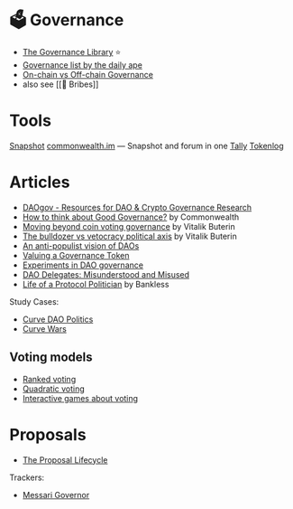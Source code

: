 # 🗳️ Governance

- [The Governance Library](https://rabbithole-gg.notion.site/The-Governance-Library-d337b94b650d4874a32a8f40fa29247b) ⭐
- [Governance list by the daily ape](https://thedailyape.notion.site/Governance-b4e5f644b5cd4d1c9d93c4ea553bdd35)
- [On-chain vs Off-chain Governance](https://medium.com/stablenode-blog/on-chain-vs-off-chain-governance-aa215b1a11ee)
- also see [[🤑 Bribes]]

# Tools
[Snapshot](https://snapshot.org/)
[commonwealth.im](https://commonwealth.im/) — Snapshot and forum in one
[Tally](https://www.tally.xyz/)
[Tokenlog](https://tokenlog.xyz/)

# Articles

- [DAOgov - Resources for DAO & Crypto Governance Research](https://linxule.com/daogov/resource_list/)
- [How to think about Good Governance?](https://blog.commonwealth.im/how-to-think-about-good-governance/) by Commonwealth
- [Moving beyond coin voting governance](https://www.vitalik.ca/general/2021/08/16/voting3.html) by Vitalik Buterin
- [The bulldozer vs vetocracy political axis](https://www.vitalik.ca/general/2021/12/19/bullveto.html) by Vitalik Buterin
- [An anti-populist vision of DAOs](https://fbifemboy.substack.com/p/an-anti-populist-vision-of-daos)
- [Valuing a Governance Token](https://mirror.xyz/0xBC2Ae45Ee0dD58B1FDDf3ac6e98c8F2d3ff3591d/tPL8Ep20QmdTV0bki37XvDImO1cekHzL6G_eU9uHNOw)
- [Experiments in DAO governance](https://linda.mirror.xyz/kZHqJdvMD6OWk8-c3SF-oBJFFX_JrAPkhhB8iJKNM60)
- [DAO Delegates: Misunderstood and Misused](https://metropolis.mirror.xyz/Au170GRtTI13-zan1KLgNTK9AQpJRZqiT4RuJD6wk1M)
- [Life of a Protocol Politician](https://newsletter.banklesshq.com/p/the-life-of-a-protocol-politician)  by Bankless

Study Cases:
- [Curve DAO Politics](https://curve.substack.com/p/dec-21-2022-curve-dao-politics)
- [Curve Wars](https://blog.hubbleprotocol.io/curve-wars/)


## Voting models
- [Ranked voting](https://www.elzear.de/posts/2021-01-10-polls)
- [Quadratic voting](https://blog.tally.xyz/a-simple-guide-to-quadratic-voting-327b52addde1)
- [Interactive games about voting](https://explorabl.es/civics/)

# Proposals
- [The Proposal Lifecycle](https://medium.com/stablenode-blog/do-you-even-proposal-f858b4f0d726)

Trackers:
- [Messari Governor](https://messari.io/governor/proposal-tracker)
